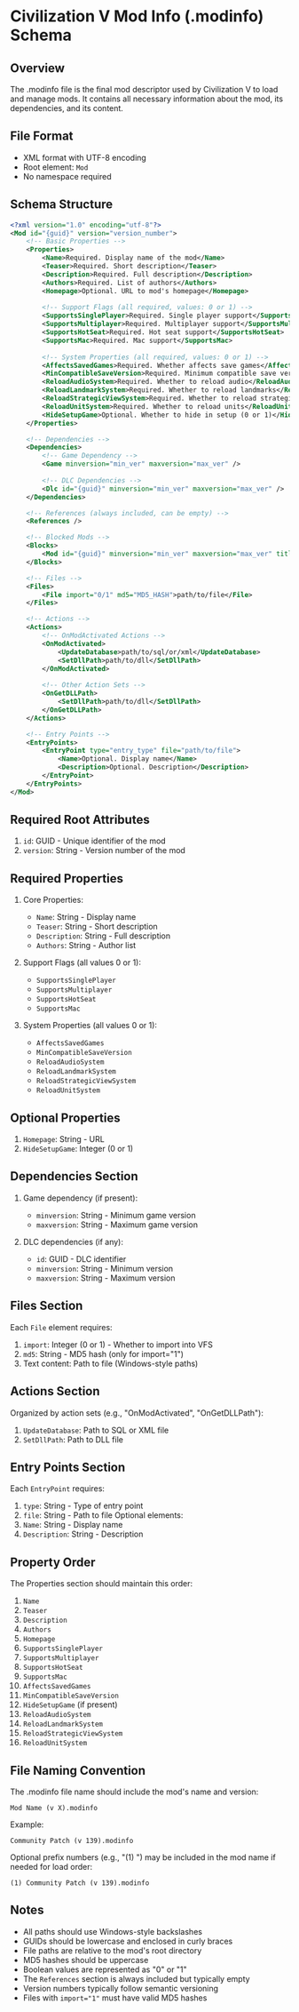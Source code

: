 # Civilization V Mod Info (.modinfo) Schema

## Overview
The .modinfo file is the final mod descriptor used by Civilization V to load and manage mods. It contains all necessary information about the mod, its dependencies, and its content.

## File Format
- XML format with UTF-8 encoding
- Root element: `Mod`
- No namespace required

## Schema Structure

```xml
<?xml version="1.0" encoding="utf-8"?>
<Mod id="{guid}" version="version_number">
    <!-- Basic Properties -->
    <Properties>
        <Name>Required. Display name of the mod</Name>
        <Teaser>Required. Short description</Teaser>
        <Description>Required. Full description</Description>
        <Authors>Required. List of authors</Authors>
        <Homepage>Optional. URL to mod's homepage</Homepage>
        
        <!-- Support Flags (all required, values: 0 or 1) -->
        <SupportsSinglePlayer>Required. Single player support</SupportsSinglePlayer>
        <SupportsMultiplayer>Required. Multiplayer support</SupportsMultiplayer>
        <SupportsHotSeat>Required. Hot seat support</SupportsHotSeat>
        <SupportsMac>Required. Mac support</SupportsMac>
        
        <!-- System Properties (all required, values: 0 or 1) -->
        <AffectsSavedGames>Required. Whether affects save games</AffectsSavedGames>
        <MinCompatibleSaveVersion>Required. Minimum compatible save version</MinCompatibleSaveVersion>
        <ReloadAudioSystem>Required. Whether to reload audio</ReloadAudioSystem>
        <ReloadLandmarkSystem>Required. Whether to reload landmarks</ReloadLandmarkSystem>
        <ReloadStrategicViewSystem>Required. Whether to reload strategic view</ReloadStrategicViewSystem>
        <ReloadUnitSystem>Required. Whether to reload units</ReloadUnitSystem>
        <HideSetupGame>Optional. Whether to hide in setup (0 or 1)</HideSetupGame>
    </Properties>

    <!-- Dependencies -->
    <Dependencies>
        <!-- Game Dependency -->
        <Game minversion="min_ver" maxversion="max_ver" />
        
        <!-- DLC Dependencies -->
        <Dlc id="{guid}" minversion="min_ver" maxversion="max_ver" />
    </Dependencies>

    <!-- References (always included, can be empty) -->
    <References />

    <!-- Blocked Mods -->
    <Blocks>
        <Mod id="{guid}" minversion="min_ver" maxversion="max_ver" title="mod_name" />
    </Blocks>

    <!-- Files -->
    <Files>
        <File import="0/1" md5="MD5_HASH">path/to/file</File>
    </Files>

    <!-- Actions -->
    <Actions>
        <!-- OnModActivated Actions -->
        <OnModActivated>
            <UpdateDatabase>path/to/sql/or/xml</UpdateDatabase>
            <SetDllPath>path/to/dll</SetDllPath>
        </OnModActivated>
        
        <!-- Other Action Sets -->
        <OnGetDLLPath>
            <SetDllPath>path/to/dll</SetDllPath>
        </OnGetDLLPath>
    </Actions>

    <!-- Entry Points -->
    <EntryPoints>
        <EntryPoint type="entry_type" file="path/to/file">
            <Name>Optional. Display name</Name>
            <Description>Optional. Description</Description>
        </EntryPoint>
    </EntryPoints>
</Mod>
```

## Required Root Attributes
1. `id`: GUID - Unique identifier of the mod
2. `version`: String - Version number of the mod

## Required Properties
1. Core Properties:
   - `Name`: String - Display name
   - `Teaser`: String - Short description
   - `Description`: String - Full description
   - `Authors`: String - Author list

2. Support Flags (all values 0 or 1):
   - `SupportsSinglePlayer`
   - `SupportsMultiplayer`
   - `SupportsHotSeat`
   - `SupportsMac`

3. System Properties (all values 0 or 1):
   - `AffectsSavedGames`
   - `MinCompatibleSaveVersion`
   - `ReloadAudioSystem`
   - `ReloadLandmarkSystem`
   - `ReloadStrategicViewSystem`
   - `ReloadUnitSystem`

## Optional Properties
1. `Homepage`: String - URL
2. `HideSetupGame`: Integer (0 or 1)

## Dependencies Section
1. Game dependency (if present):
   - `minversion`: String - Minimum game version
   - `maxversion`: String - Maximum game version

2. DLC dependencies (if any):
   - `id`: GUID - DLC identifier
   - `minversion`: String - Minimum version
   - `maxversion`: String - Maximum version

## Files Section
Each `File` element requires:
1. `import`: Integer (0 or 1) - Whether to import into VFS
2. `md5`: String - MD5 hash (only for import="1")
3. Text content: Path to file (Windows-style paths)

## Actions Section
Organized by action sets (e.g., "OnModActivated", "OnGetDLLPath"):
1. `UpdateDatabase`: Path to SQL or XML file
2. `SetDllPath`: Path to DLL file

## Entry Points Section
Each `EntryPoint` requires:
1. `type`: String - Type of entry point
2. `file`: String - Path to file
Optional elements:
1. `Name`: String - Display name
2. `Description`: String - Description

## Property Order
The Properties section should maintain this order:
1. `Name`
2. `Teaser`
3. `Description`
4. `Authors`
5. `Homepage`
6. `SupportsSinglePlayer`
7. `SupportsMultiplayer`
8. `SupportsHotSeat`
9. `SupportsMac`
10. `AffectsSavedGames`
11. `MinCompatibleSaveVersion`
12. `HideSetupGame` (if present)
13. `ReloadAudioSystem`
14. `ReloadLandmarkSystem`
15. `ReloadStrategicViewSystem`
16. `ReloadUnitSystem`

## File Naming Convention
The .modinfo file name should include the mod's name and version:
```
Mod Name (v X).modinfo
```

Example:
```
Community Patch (v 139).modinfo
```

Optional prefix numbers (e.g., "(1) ") may be included in the mod name if needed for load order:
```
(1) Community Patch (v 139).modinfo
```

## Notes
- All paths should use Windows-style backslashes
- GUIDs should be lowercase and enclosed in curly braces
- File paths are relative to the mod's root directory
- MD5 hashes should be uppercase
- Boolean values are represented as "0" or "1"
- The `References` section is always included but typically empty
- Version numbers typically follow semantic versioning
- Files with `import="1"` must have valid MD5 hashes